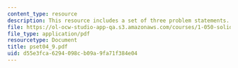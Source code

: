 ```yaml
---
content_type: resource
description: This resource includes a set of three problem statements.
file: https://ol-ocw-studio-app-qa.s3.amazonaws.com/courses/1-050-solid-mechanics-fall-2004/d55e3fca6294098cb09a9fa71f384e04_pset04_9.pdf
file_type: application/pdf
resourcetype: Document
title: pset04_9.pdf
uid: d55e3fca-6294-098c-b09a-9fa71f384e04
---
```

